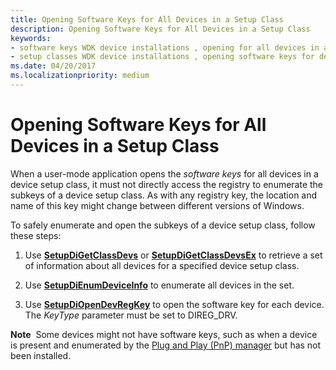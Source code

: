 ```yaml
---
title: Opening Software Keys for All Devices in a Setup Class
description: Opening Software Keys for All Devices in a Setup Class
keywords:
- software keys WDK device installations , opening for all devices in a setup class
- setup classes WDK device installations , opening software keys for devices
ms.date: 04/20/2017
ms.localizationpriority: medium
---
```


# Opening Software Keys for All Devices in a Setup Class


When a user-mode application opens the *software keys* for all devices in a device setup class, it must not directly access the registry to enumerate the subkeys of a device setup class. As with any registry key, the location and name of this key might change between different versions of Windows.

To safely enumerate and open the subkeys of a device setup class, follow these steps:

1.  Use [**SetupDiGetClassDevs**](/windows/win32/api/setupapi/nf-setupapi-setupdigetclassdevsw) or [**SetupDiGetClassDevsEx**](/windows/win32/api/setupapi/nf-setupapi-setupdigetclassdevsexa) to retrieve a set of information about all devices for a specified device setup class.

2.  Use [**SetupDiEnumDeviceInfo**](/windows/win32/api/setupapi/nf-setupapi-setupdienumdeviceinfo) to enumerate all devices in the set.

3.  Use [**SetupDiOpenDevRegKey**](/windows/win32/api/setupapi/nf-setupapi-setupdiopendevregkey) to open the software key for each device. The *KeyType* parameter must be set to DIREG_DRV.

**Note**  Some devices might not have software keys, such as when a device is present and enumerated by the [Plug and Play (PnP) manager](pnp-manager.md) but has not been installed.

 

 

